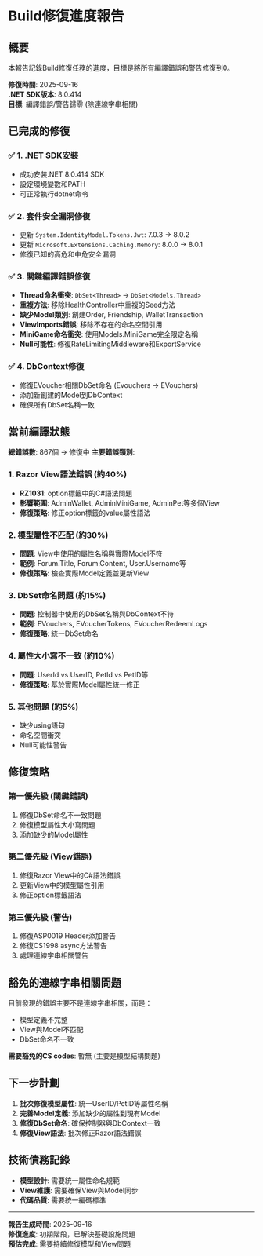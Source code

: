# Build修復進度報告

## 概要
本報告記錄Build修復任務的進度，目標是將所有編譯錯誤和警告修復到0。

**修復時間**: 2025-09-16  
**.NET SDK版本**: 8.0.414  
**目標**: 編譯錯誤/警告歸零 (除連線字串相關)  

## 已完成的修復

### ✅ 1. .NET SDK安裝
- 成功安裝.NET 8.0.414 SDK
- 設定環境變數和PATH
- 可正常執行dotnet命令

### ✅ 2. 套件安全漏洞修復
- 更新 `System.IdentityModel.Tokens.Jwt`: 7.0.3 → 8.0.2
- 更新 `Microsoft.Extensions.Caching.Memory`: 8.0.0 → 8.0.1
- 修復已知的高危和中危安全漏洞

### ✅ 3. 關鍵編譯錯誤修復
- **Thread命名衝突**: `DbSet<Thread>` → `DbSet<Models.Thread>`
- **重複方法**: 移除HealthController中重複的Seed方法
- **缺少Model類別**: 創建Order, Friendship, WalletTransaction
- **ViewImports錯誤**: 移除不存在的命名空間引用
- **MiniGame命名衝突**: 使用Models.MiniGame完全限定名稱
- **Null可能性**: 修復RateLimitingMiddleware和ExportService

### ✅ 4. DbContext修復
- 修復EVoucher相關DbSet命名 (Evouchers → EVouchers)
- 添加新創建的Model到DbContext
- 確保所有DbSet名稱一致

## 當前編譯狀態

**總錯誤數**: 867個 → 修復中
**主要錯誤類別**:

### 1. Razor View語法錯誤 (約40%)
- **RZ1031**: option標籤中的C#語法問題
- **影響範圍**: AdminWallet, AdminMiniGame, AdminPet等多個View
- **修復策略**: 修正option標籤的value屬性語法

### 2. 模型屬性不匹配 (約30%)
- **問題**: View中使用的屬性名稱與實際Model不符
- **範例**: Forum.Title, Forum.Content, User.Username等
- **修復策略**: 檢查實際Model定義並更新View

### 3. DbSet命名問題 (約15%)
- **問題**: 控制器中使用的DbSet名稱與DbContext不符
- **範例**: EVouchers, EVoucherTokens, EVoucherRedeemLogs
- **修復策略**: 統一DbSet命名

### 4. 屬性大小寫不一致 (約10%)
- **問題**: UserId vs UserID, PetId vs PetID等
- **修復策略**: 基於實際Model屬性統一修正

### 5. 其他問題 (約5%)
- 缺少using語句
- 命名空間衝突
- Null可能性警告

## 修復策略

### 第一優先級 (關鍵錯誤)
1. 修復DbSet命名不一致問題
2. 修復模型屬性大小寫問題
3. 添加缺少的Model屬性

### 第二優先級 (View錯誤)
1. 修復Razor View中的C#語法錯誤
2. 更新View中的模型屬性引用
3. 修正option標籤語法

### 第三優先級 (警告)
1. 修復ASP0019 Header添加警告
2. 修復CS1998 async方法警告
3. 處理連線字串相關警告

## 豁免的連線字串相關問題

目前發現的錯誤主要不是連線字串相關，而是：
- 模型定義不完整
- View與Model不匹配  
- DbSet命名不一致

**需要豁免的CS codes**: 暫無 (主要是模型結構問題)

## 下一步計劃

1. **批次修復模型屬性**: 統一UserID/PetID等屬性名稱
2. **完善Model定義**: 添加缺少的屬性到現有Model
3. **修復DbSet命名**: 確保控制器與DbContext一致
4. **修復View語法**: 批次修正Razor語法錯誤

## 技術債務記錄

- **模型設計**: 需要統一屬性命名規範
- **View維護**: 需要確保View與Model同步
- **代碼品質**: 需要統一編碼標準

---
**報告生成時間**: 2025-09-16  
**修復進度**: 初期階段，已解決基礎設施問題  
**預估完成**: 需要持續修復模型和View問題  